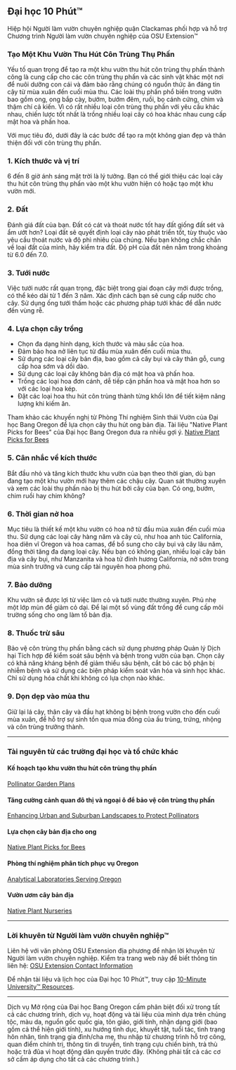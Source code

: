 ## Đại học 10 Phút™  
Hiệp hội Người làm vườn chuyên nghiệp quận Clackamas phối hợp và hỗ trợ Chương trình Người làm vườn chuyên nghiệp của OSU Extension™  

### Tạo Một Khu Vườn Thu Hút Côn Trùng Thụ Phấn  
Yếu tố quan trọng để tạo ra một khu vườn thu hút côn trùng thụ phấn thành công là cung cấp cho các côn trùng thụ phấn và các sinh vật khác một nơi để nuôi dưỡng con cái và đảm bảo rằng chúng có nguồn thức ăn đáng tin cậy từ mùa xuân đến cuối mùa thu. Các loài thụ phấn phổ biến trong vườn bao gồm ong, ong bắp cày, bướm, bướm đêm, ruồi, bọ cánh cứng, chim và thậm chí cả kiến. Vì có rất nhiều loại côn trùng thụ phấn với yêu cầu khác nhau, chiến lược tốt nhất là trồng nhiều loại cây có hoa khác nhau cung cấp mật hoa và phấn hoa.  

Với mục tiêu đó, dưới đây là các bước để tạo ra một không gian đẹp và thân thiện đối với côn trùng thụ phấn.  

### 1. Kích thước và vị trí  
6 đến 8 giờ ánh sáng mặt trời là lý tưởng. Bạn có thể giới thiệu các loại cây thu hút côn trùng thụ phấn vào một khu vườn hiện có hoặc tạo một khu vườn mới.  

### 2. Đất  
Đánh giá đất của bạn. Đất có cát và thoát nước tốt hay đất giống đất sét và ẩm ướt hơn? Loại đất sẽ quyết định loại cây nào phát triển tốt, tùy thuộc vào yêu cầu thoát nước và độ phì nhiêu của chúng. Nếu bạn không chắc chắn về loại đất của mình, hãy kiểm tra đất. Độ pH của đất nên nằm trong khoảng từ 6.0 đến 7.0.  

### 3. Tưới nước  
Việc tưới nước rất quan trọng, đặc biệt trong giai đoạn cây mới được trồng, có thể kéo dài từ 1 đến 3 năm. Xác định cách bạn sẽ cung cấp nước cho cây. Sử dụng ống tưới thấm hoặc các phương pháp tưới khác để dẫn nước đến vùng rễ.  

### 4. Lựa chọn cây trồng  
- Chọn đa dạng hình dạng, kích thước và màu sắc của hoa.  
- Đảm bảo hoa nở liên tục từ đầu mùa xuân đến cuối mùa thu.  
- Sử dụng các loại cây bản địa, bao gồm cả cây bụi và cây thân gỗ, cung cấp hoa sớm và dồi dào.  
- Sử dụng các loại cây không bản địa có mật hoa và phấn hoa.  
- Trồng các loại hoa đơn cánh, dễ tiếp cận phấn hoa và mật hoa hơn so với các loại hoa kép.  
- Đặt các loại hoa thu hút côn trùng thành từng khối lớn để tiết kiệm năng lượng khi kiếm ăn.  

Tham khảo các khuyến nghị từ Phòng Thí nghiệm Sinh thái Vườn của Đại học Bang Oregon để lựa chọn cây thu hút ong bản địa. Tài liệu "Native Plant Picks for Bees" của Đại học Bang Oregon đưa ra nhiều gợi ý. [Native Plant Picks for Bees](https://extension.oregonstate.edu/catalog/pub/em-9363-native-plant-picks-bees)  

### 5. Cân nhắc về kích thước  
Bắt đầu nhỏ và tăng kích thước khu vườn của bạn theo thời gian, dù bạn đang tạo một khu vườn mới hay thêm các chậu cây. Quan sát thường xuyên và xem các loài thụ phấn nào bị thu hút bởi cây của bạn. Có ong, bướm, chim ruồi hay chim không?  

### 6. Thời gian nở hoa  
Mục tiêu là thiết kế một khu vườn có hoa nở từ đầu mùa xuân đến cuối mùa thu. Sử dụng các loại cây hàng năm và cây củ, như hoa anh túc California, hoa diên vĩ Oregon và hoa camas, để bổ sung cho cây bụi và cây lâu năm, đồng thời tăng đa dạng loại cây. Nếu bạn có không gian, nhiều loại cây bản địa và cây bụi, như Manzanita và hoa tử đinh hương California, nở sớm trong mùa sinh trưởng và cung cấp tài nguyên hoa phong phú.  

### 7. Bảo dưỡng  
Khu vườn sẽ được lợi từ việc làm cỏ và tưới nước thường xuyên. Phủ nhẹ một lớp mùn để giảm cỏ dại. Để lại một số vùng đất trống để cung cấp môi trường sống cho ong làm tổ bản địa.  

### 8. Thuốc trừ sâu  
Bảo vệ côn trùng thụ phấn bằng cách sử dụng phương pháp Quản lý Dịch hại Tích hợp để kiểm soát sâu bệnh và bệnh trong vườn của bạn. Chọn cây có khả năng kháng bệnh để giảm thiểu sâu bệnh, cắt bỏ các bộ phận bị nhiễm bệnh và sử dụng các biện pháp kiểm soát văn hóa và sinh học khác. Chỉ sử dụng hóa chất khi không có lựa chọn nào khác.  

### 9. Dọn dẹp vào mùa thu  
Giữ lại lá cây, thân cây và đầu hạt không bị bệnh trong vườn cho đến cuối mùa xuân, để hỗ trợ sự sinh tồn qua mùa đông của ấu trùng, trứng, nhộng và côn trùng trưởng thành.  

---

### Tài nguyên từ các trường đại học và tổ chức khác  
#### Kế hoạch tạo khu vườn thu hút côn trùng thụ phấn  
[Pollinator Garden Plans](https://ucdavis.app.box.com/s/h88bp60ucq6mk82w9v8eubtvuqecw1bi)  

#### Tăng cường cảnh quan đô thị và ngoại ô để bảo vệ côn trùng thụ phấn  
[Enhancing Urban and Suburban Landscapes to Protect Pollinators](https://extension.oregonstate.edu/catalog/pub/em-9289-enhancing-urban-suburban-landscapes-protect-pollinators)  

#### Lựa chọn cây bản địa cho ong  
[Native Plant Picks for Bees](https://extension.oregonstate.edu/catalog/pub/em-9363-native-plant-picks-bees)  

#### Phòng thí nghiệm phân tích phục vụ Oregon  
[Analytical Laboratories Serving Oregon](https://www.oregon.gov/ODA/programs/Pesticides/Documents/2020/AnalyticalLabsServingOregon.pdf)  

#### Vườn ươm cây bản địa  
[Native Plant Nurseries](https://portlandnativeplants.org/native-plant-nurseries)  

---

### Lời khuyên từ Người làm vườn chuyên nghiệp™  
Liên hệ với văn phòng OSU Extension địa phương để nhận lời khuyên từ Người làm vườn chuyên nghiệp. Kiểm tra trang web này để biết thông tin liên hệ: [OSU Extension Contact Information](https://extension.oregonstate.edu/find-us)  

Để nhận tài liệu và lịch học của Đại học 10 Phút™, truy cập [10-Minute University™ Resources](https://cmastergardeners.org).  

---

Dịch vụ Mở rộng của Đại học Bang Oregon cấm phân biệt đối xử trong tất cả các chương trình, dịch vụ, hoạt động và tài liệu của mình dựa trên chủng tộc, màu da, nguồn gốc quốc gia, tôn giáo, giới tính, nhận dạng giới (bao gồm cả thể hiện giới tính), xu hướng tình dục, khuyết tật, tuổi tác, tình trạng hôn nhân, tình trạng gia đình/cha mẹ, thu nhập từ chương trình hỗ trợ công, quan điểm chính trị, thông tin di truyền, tình trạng cựu chiến binh, trả thù hoặc trả đũa vì hoạt động dân quyền trước đây. (Không phải tất cả các cơ sở cấm áp dụng cho tất cả các chương trình.)